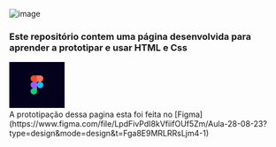 ![image](https://github.com/Miguel1DM/Cartao-de-visitas/assets/141651248/c3e60fd2-25c6-42e4-a1f3-76df0c4c8589)<h3>Este repositório contem uma página desenvolvida para aprender a prototipar e usar HTML e Css</h3>

<img src="https://github.com/Miguel1DM/Cartao-de-visitas/blob/main/img/figma.png" width = "100px"/>
<br>A prototipação dessa pagina esta foi feita no [Figma](https://www.figma.com/file/LpdFivPdI8kVfiifOUf5Zm/Aula-28-08-23?type=design&mode=design&t=Fga8E9MRLRRsLjm4-1)




